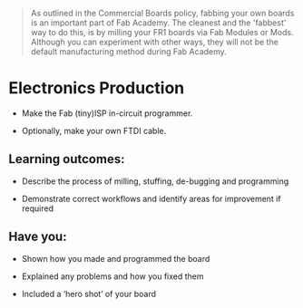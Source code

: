 > As outlined in the Commercial Boards policy, fabbing your own boards is an important part of Fab Academy. The cleanest and the 'fabbest' way to do this, is by milling your FR1 boards via Fab Modules or Mods. Although you can experiment with other ways, they will not be the default manufacturing method during Fab Academy.  

# Electronics Production
* Make the Fab (tiny)ISP in-circuit programmer. 

* Optionally, make your own FTDI cable.

## Learning outcomes:
* Describe the process of milling, stuffing, de-bugging and programming

* Demonstrate correct workflows and identify areas for improvement if required

## Have you:
* Shown how you made and programmed the board

* Explained any problems and how you fixed them

* Included a ‘hero shot’ of your board
